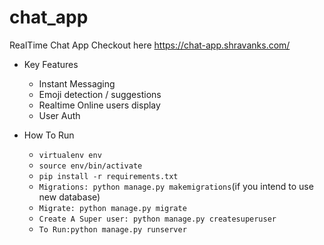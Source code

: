 # chat_app
RealTime Chat App 
Checkout here https://chat-app.shravanks.com/

* Key Features
  * Instant Messaging 
  * Emoji detection / suggestions 
  * Realtime Online users display
  * User Auth

* How To Run
  * `virtualenv env`
  * `source env/bin/activate`
  * `pip install -r requirements.txt`
  * `Migrations: python manage.py makemigrations`(if you intend to use new database)
  * `Migrate: python manage.py migrate`
  * `Create A Super user: python manage.py createsuperuser`
  * `To Run:python manage.py runserver`
 
